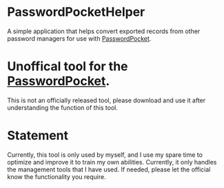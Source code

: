# PasswordPocketHelper
A simple application that helps convert exported records from other password managers for use with [PasswordPocket](https://www.atlancube.com/).

# Unoffical tool for the [PasswordPocket](https://www.atlancube.com/).
This is not an officially released tool, please download and use it after understanding the function of this tool.

# Statement
Currently, this tool is only used by myself, and I use my spare time to optimize and improve it to train my own abilities.
Currently, it only handles the management tools that I have used. If needed, please let the official know the functionality you require.
